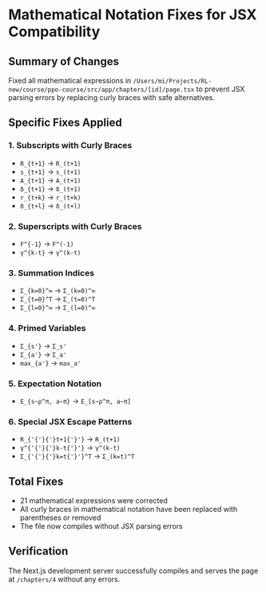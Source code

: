 # Mathematical Notation Fixes for JSX Compatibility

## Summary of Changes

Fixed all mathematical expressions in `/Users/mi/Projects/RL-new/course/ppo-course/src/app/chapters/[id]/page.tsx` to prevent JSX parsing errors by replacing curly braces with safe alternatives.

## Specific Fixes Applied

### 1. Subscripts with Curly Braces
- `R_{t+1}` → `R_(t+1)`
- `s_{t+1}` → `s_(t+1)`
- `A_{t+1}` → `A_(t+1)`
- `δ_{t+1}` → `δ_(t+1)`
- `r_{t+k}` → `r_(t+k)`
- `δ_{t+l}` → `δ_(t+l)`

### 2. Superscripts with Curly Braces
- `F^{-1}` → `F^(-1)`
- `γ^{k-t}` → `γ^(k-t)`

### 3. Summation Indices
- `Σ_{k=0}^∞` → `Σ_(k=0)^∞`
- `Σ_{t=0}^T` → `Σ_(t=0)^T`
- `Σ_{l=0}^∞` → `Σ_(l=0)^∞`

### 4. Primed Variables
- `Σ_{s'}` → `Σ_s'`
- `Σ_{a'}` → `Σ_a'`
- `max_{a'}` → `max_a'`

### 5. Expectation Notation
- `E_{s~ρ^π, a~π}` → `E_[s~ρ^π, a~π]`

### 6. Special JSX Escape Patterns
- `R_{'{'}{'}t+1{'}'}` → `R_(t+1)`
- `γ^{'{'}{'}k-t{'}'}` → `γ^(k-t)`
- `Σ_{'{'}{'}k=t{'}'}^T` → `Σ_(k=t)^T`

## Total Fixes
- 21 mathematical expressions were corrected
- All curly braces in mathematical notation have been replaced with parentheses or removed
- The file now compiles without JSX parsing errors

## Verification
The Next.js development server successfully compiles and serves the page at `/chapters/4` without any errors.